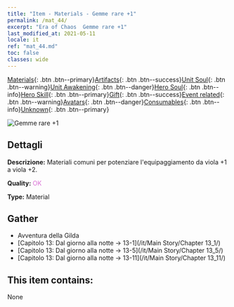 ```yaml
---
title: "Item - Materials - Gemme rare +1"
permalink: /mat_44/
excerpt: "Era of Chaos  Gemme rare +1"
last_modified_at: 2021-05-11
locale: it
ref: "mat_44.md"
toc: false
classes: wide
---
```

 [Materials](/ItemsIT/){: .btn .btn--primary}[Artifacts](/ItemsIT/Artifacts/){: .btn .btn--success}[Unit Soul](/ItemsIT/UnitSoul/){: .btn .btn--warning}[Unit Awakening](/ItemsIT/UnitAwakening/){: .btn .btn--danger}[Hero Soul](/ItemsIT/HeroSoul/){: .btn .btn--info}[Hero Skill](/ItemsIT/HeroSkill/){: .btn .btn--primary}[Gift](/ItemsIT/Gift/){: .btn .btn--success}[Event related](/ItemsIT/Events/){: .btn .btn--warning}[Avatars](/ItemsIT/Avatars/){: .btn .btn--danger}[Consumables](/ItemsIT/Consumables/){: .btn .btn--info}[Unknown](/ItemsIT/Unknown/){: .btn .btn--primary}

 ![Gemme rare +1](/images/t/i_cailiao_baoshi2.png)

## Dettagli
 **Descrizione:** Materiali comuni per potenziare l'equipaggiamento da viola +1 a viola +2.

 **Quality:** <span style="color: #DA70D6">OK</span>

 **Type:** Material

## Gather

*    Avventura della Gilda 
*    [Capitolo 13: Dal giorno alla notte -> 13-1](/it/Main Story/Chapter 13_1/) 
*    [Capitolo 13: Dal giorno alla notte -> 13-5](/it/Main Story/Chapter 13_5/) 
*    [Capitolo 13: Dal giorno alla notte -> 13-11](/it/Main Story/Chapter 13_11/) 

## This item contains:

  None

